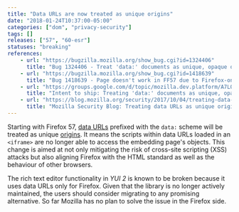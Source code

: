 ```yaml
---
title: "Data URLs are now treated as unique origins"
date: "2018-01-24T10:37:00-05:00"
categories: ["dom", "privacy-security"]
tags: []
releases: ["57", "60-esr"]
statuses: "breaking"
references:
    - url: "https://bugzilla.mozilla.org/show_bug.cgi?id=1324406"
      title: "Bug 1324406 - Treat 'data:' documents as unique, opaque origins"
    - url: "https://bugzilla.mozilla.org/show_bug.cgi?id=1418639"
      title: "Bug 1418639 - Page doesn't work in FF57 due to Firefox-only use of data: URIs by YUI library"
    - url: "https://groups.google.com/d/topic/mozilla.dev.platform/A7LO5c6y3j4/discussion"
      title: "Intent to ship: Treating 'data:' documents as unique, opaque origins"
    - url: "https://blog.mozilla.org/security/2017/10/04/treating-data-urls-unique-origins-firefox-57/"
      title: "Mozilla Security Blog: Treating data URLs as unique origins for Firefox 57"
---
```

Starting with Firefox 57, [data URLs](https://developer.mozilla.org/docs/Web/HTTP/Basics_of_HTTP/Data_URIs) prefixed with the `data:` scheme will be treated as unique [origins](https://developer.mozilla.org/docs/Glossary/Origin). It means the scripts within data URLs loaded in an `<iframe>` are no longer able to access the embedding page's objects. This change is aimed at not only mitigating the risk of cross-site scripting (XSS) attacks but also aligning Firefox with the HTML standard as well as the behaviour of other browsers.

The rich text editor functionality in *YUI 2* is known to be broken because it uses data URLs only for Firefox. Given that the library is no longer actively maintained, the users should consider migrating to any promising alternative. So far Mozilla has no plan to solve the issue in the Firefox side.

